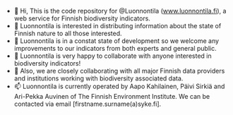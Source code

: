 - 👋 Hi, This is the code repository for @Luonnontila (www.luonnontila.fi), a web service for Finnish biodiversity indicators.
- 👀 Luonnontila is interested in distributing information about the state of Finnish nature to all those interested.
- 🌱 Luonnontila is in a constat state of development so we welcome any improvements to our indicators from both experts and general public.
- 💞️ Luonnontila is very happy to collaborate with anyone interested in biodiversity indicators! 
- 💞️ Also, we are closely collaborating with all major Finnish data providers and institutions working with biodiversity associated data.
- 📫 Luonnontila is currently operated by Aapo Kahilainen, Päivi Sirkiä and Ari-Pekka Auvinen of The Finnish Environment Institute. We can be contacted via email [firstname.surname(a)syke.fi].

<!---
Luonnontila/Luonnontila is a ✨ special ✨ repository because its `README.md` (this file) appears on your GitHub profile.
You can click the Preview link to take a look at your changes.
--->
